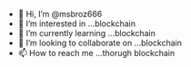 - 👋 Hi, I’m @msbroz666
- 👀 I’m interested in ...blockchain
- 🌱 I’m currently learning ...blockchain
- 💞️ I’m looking to collaborate on ...blockchain
- 📫 How to reach me ...thorugh blockchain

<!---
msbroz666/msbroz666 is a ✨ special ✨ repository because its `README.md` (this file) appears on your GitHub profile.
You can click the Preview link to take a look at your changes.
--->

